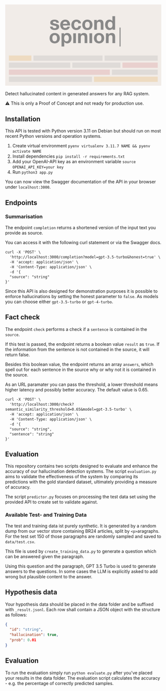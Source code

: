 ![logo](assets/logoSecondOpinion.gif)

Detect hallucinated content in generated answers for any RAG system.

:warning: This is only a Proof of Concept and not ready for production use.

## Installation

This API is tested with Python version 3.11 on Debian but should run on most recent Python versions and operation systems.

1. Create virtual environment `pyenv virtualenv 3.11.7 NAME && pyenv activate NAME`
2. Install dependencies `pip install -r requirements.txt`
3. Add your OpenAI-API key as an environment variable `source OPENAI_API_KEY=your key`
4. Run `python3 app.py`

You can now view the Swagger documentation of the API in your browser under `localhost:3000`.

## Endpoints

### Summarisation
The endpoint `completion` returns a shortened version of the input text you provide as source.

You can access it with the following curl statement or via the Swagger docs.

```shell
curl -X 'POST' \
  'http://localhost:3000/completion?model=gpt-3.5-turbo&honest=true' \
  -H 'accept: application/json' \
  -H 'Content-Type: application/json' \
  -d '{
  "source": "string"
}'
```

Since this API is also designed for demonstration purposes it is possible to enforce hallucinations by setting the 
honest parameter to `false`. As models you can choose either `gpt-3.5-turbo` or `gpt-4-turbo`. 


## Fact check

The endpoint `check` performs a check if a `sentence` is contained in the `source`. 

If this test is passed, the endpoint returns a boolean value `result` as `true`. If the information from the sentence is
not contained in the source, it will return false.

Besides this boolean value, the endpoint returns an array `answers`, which spell out for each sentence in the source
why or why not it is contained in the source.

As an URL paramater you can pass the threshold, a lower threshold means higher latency and possibly better accuracy. 
The default value is 0.65.

```shell
curl -X 'POST' \
  'http://localhost:3000/check?semantic_similarity_threshold=0.65&model=gpt-3.5-turbo' \
  -H 'accept: application/json' \
  -H 'Content-Type: application/json' \
  -d '{
  "source": "string",
  "sentence": "string"
}'
```

## Evaluation
This repository contains two scripts designed to evaluate and enhance the accuracy of our hallucination detection systems. 
The script `evaluation.py` aims to validate the effectiveness of the system by comparing its predictions with the
gold standard dataset, ultimately providing a measure of accuracy.

The script `predictor.py` focuses on processing the test data set using the provided API to create set to validate against. 

### Available Test- and Training Data

The test and training data ist purely synthetic. It is generated by a random dump from our vector store containing 
BR24 articles, split by `<p>`aragraphs. For the test set 150 of those paragraphs are randomly sampled and saved to
`data/test.csv`. 

This file is used by `create_training_data.py` to generate a question which can be answered given the paragraph.

Using this question and the paragraph, GPT 3.5 Turbo is used to generate answers to the questions. In some cases
the LLM is explicitly asked to add wrong but plausible content to the answer.

## Hypothesis data

Your hypothesis data should be placed in the data folder and be suffixed with `_result.jsonl`. Each row shall contain a 
JSON object with the structure as follows:

```json
{
  "id": "string",
  "hallucination": true,
  "prob": 0.01
}
```

## Evaluation
To run the evaluation simply run `python evaluate.py` after you've placed your results in the data folder.
The evaluation script calculates the accuracy - e.g. the percentage of correctly predicted samples.